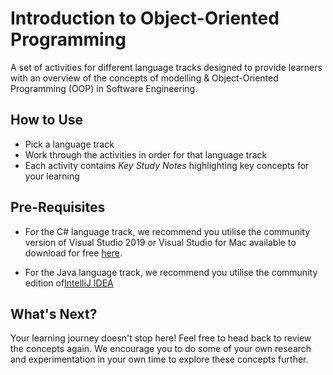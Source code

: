 # Introduction to Object-Oriented Programming

A set of activities for different language tracks designed to provide learners with an overview of the concepts of modelling & Object-Oriented Programming (OOP) in Software Engineering.

## How to Use

- Pick a language track
- Work through the activities in order for that language track
- Each activity contains *Key Study Notes* highlighting key concepts for your learning

## Pre-Requisites

- For the C# language track, we recommend you utilise the community version of Visual Studio 2019 or Visual Studio for Mac available to download for free [here](https://visualstudio.microsoft.com/downloads/).

- For the Java language track, we recommend you utilise the community edition of[IntelliJ IDEA](https://www.jetbrains.com/idea/download/)

## What's Next?

Your learning journey doesn't stop here! Feel free to head back to review the concepts again. We encourage you to do some of your own research and experimentation in your own time to explore these concepts further.
